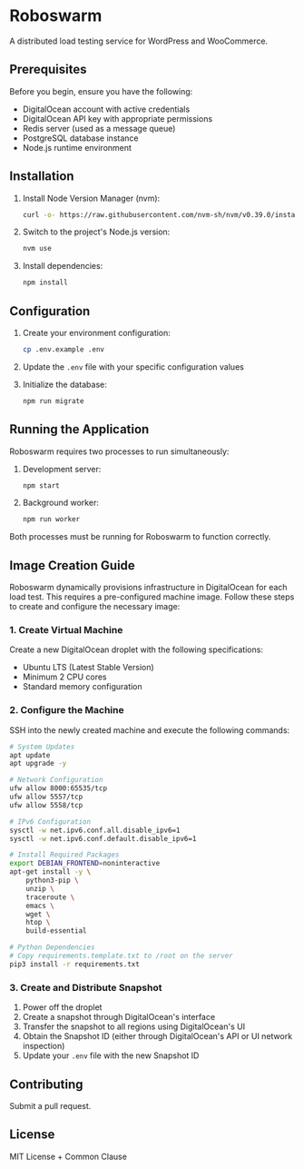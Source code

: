 # Roboswarm

A distributed load testing service for WordPress and WooCommerce.

## Prerequisites

Before you begin, ensure you have the following:

- DigitalOcean account with active credentials
- DigitalOcean API key with appropriate permissions
- Redis server (used as a message queue)
- PostgreSQL database instance
- Node.js runtime environment

## Installation

1. Install Node Version Manager (nvm):
   ```bash
   curl -o- https://raw.githubusercontent.com/nvm-sh/nvm/v0.39.0/install.sh | bash
   ```

2. Switch to the project's Node.js version:
   ```bash
   nvm use
   ```

3. Install dependencies:
   ```bash
   npm install
   ```

## Configuration

1. Create your environment configuration:
   ```bash
   cp .env.example .env
   ```

2. Update the `.env` file with your specific configuration values

3. Initialize the database:
   ```bash
   npm run migrate
   ```

## Running the Application

Roboswarm requires two processes to run simultaneously:

1. Development server:
   ```bash
   npm start
   ```

2. Background worker:
   ```bash
   npm run worker
   ```

Both processes must be running for Roboswarm to function correctly.

## Image Creation Guide

Roboswarm dynamically provisions infrastructure in DigitalOcean for each load test. This requires a pre-configured machine image. Follow these steps to create and configure the necessary image:

### 1. Create Virtual Machine

Create a new DigitalOcean droplet with the following specifications:
- Ubuntu LTS (Latest Stable Version)
- Minimum 2 CPU cores
- Standard memory configuration

### 2. Configure the Machine

SSH into the newly created machine and execute the following commands:

```bash
# System Updates
apt update
apt upgrade -y

# Network Configuration
ufw allow 8000:65535/tcp
ufw allow 5557/tcp
ufw allow 5558/tcp

# IPv6 Configuration
sysctl -w net.ipv6.conf.all.disable_ipv6=1
sysctl -w net.ipv6.conf.default.disable_ipv6=1

# Install Required Packages
export DEBIAN_FRONTEND=noninteractive
apt-get install -y \
    python3-pip \
    unzip \
    traceroute \
    emacs \
    wget \
    htop \
    build-essential

# Python Dependencies
# Copy requirements.template.txt to /root on the server
pip3 install -r requirements.txt
```

### 3. Create and Distribute Snapshot

1. Power off the droplet
2. Create a snapshot through DigitalOcean's interface
3. Transfer the snapshot to all regions using DigitalOcean's UI
4. Obtain the Snapshot ID (either through DigitalOcean's API or UI network inspection)
5. Update your `.env` file with the new Snapshot ID

## Contributing

Submit a pull request.

## License

MIT License + Common Clause
